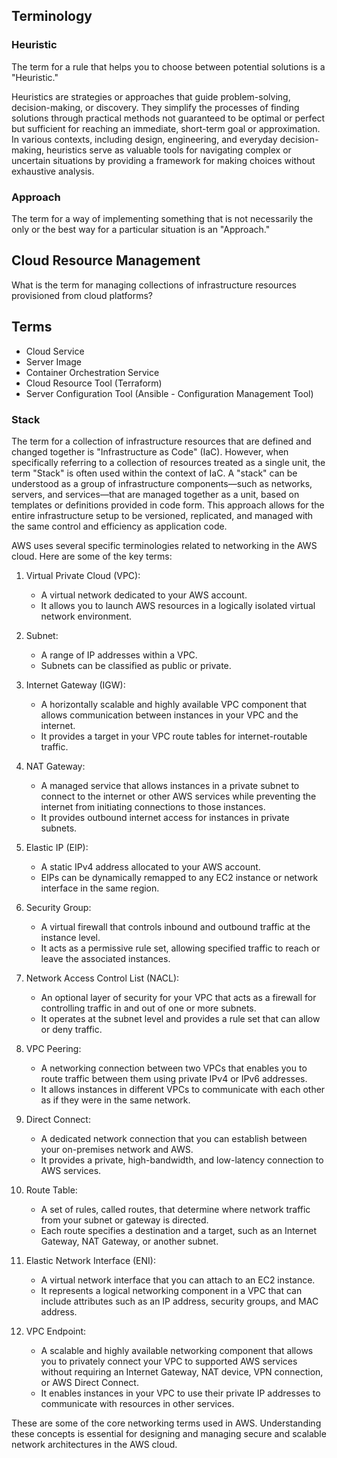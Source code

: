 ## Terminology

### Heuristic

The term for a rule that helps you to choose between potential solutions is a "Heuristic." 

Heuristics are strategies or approaches that guide problem-solving, decision-making, or discovery. They simplify the processes of finding solutions through practical methods not guaranteed to be optimal or perfect but sufficient for reaching an immediate, short-term goal or approximation. In various contexts, including design, engineering, and everyday decision-making, heuristics serve as valuable tools for navigating complex or uncertain situations by providing a framework for making choices without exhaustive analysis.

### Approach

The term for a way of implementing something that is not necessarily the only or the best way for a particular situation is an "Approach."

## Cloud Resource Management

What is the term for managing collections of infrastructure resources provisioned from cloud platforms?

## Terms

- Cloud Service 
- Server Image
- Container Orchestration Service
- Cloud Resource Tool (Terraform)
- Server Configuration Tool (Ansible - Configuration Management Tool) 

### Stack

The term for a collection of infrastructure resources that are defined and changed together is "Infrastructure as Code" (IaC). However, when specifically referring to a collection of resources treated as a single unit, the term "Stack" is often used within the context of IaC. A "stack" can be understood as a group of infrastructure components—such as networks, servers, and services—that are managed together as a unit, based on templates or definitions provided in code form. This approach allows for the entire infrastructure setup to be versioned, replicated, and managed with the same control and efficiency as application code.

AWS uses several specific terminologies related to networking in the AWS cloud. Here are some of the key terms:

1. Virtual Private Cloud (VPC):
   - A virtual network dedicated to your AWS account.
   - It allows you to launch AWS resources in a logically isolated virtual network environment.

2. Subnet:
   - A range of IP addresses within a VPC.
   - Subnets can be classified as public or private.

3. Internet Gateway (IGW):
   - A horizontally scalable and highly available VPC component that allows communication between instances in your VPC and the internet.
   - It provides a target in your VPC route tables for internet-routable traffic.

4. NAT Gateway:
   - A managed service that allows instances in a private subnet to connect to the internet or other AWS services while preventing the internet from initiating connections to those instances.
   - It provides outbound internet access for instances in private subnets.

5. Elastic IP (EIP):
   - A static IPv4 address allocated to your AWS account.
   - EIPs can be dynamically remapped to any EC2 instance or network interface in the same region.

6. Security Group:
   - A virtual firewall that controls inbound and outbound traffic at the instance level.
   - It acts as a permissive rule set, allowing specified traffic to reach or leave the associated instances.

7. Network Access Control List (NACL):
   - An optional layer of security for your VPC that acts as a firewall for controlling traffic in and out of one or more subnets.
   - It operates at the subnet level and provides a rule set that can allow or deny traffic.

8. VPC Peering:
   - A networking connection between two VPCs that enables you to route traffic between them using private IPv4 or IPv6 addresses.
   - It allows instances in different VPCs to communicate with each other as if they were in the same network.

9. Direct Connect:
   - A dedicated network connection that you can establish between your on-premises network and AWS.
   - It provides a private, high-bandwidth, and low-latency connection to AWS services.

10. Route Table:
    - A set of rules, called routes, that determine where network traffic from your subnet or gateway is directed.
    - Each route specifies a destination and a target, such as an Internet Gateway, NAT Gateway, or another subnet.

11. Elastic Network Interface (ENI):
    - A virtual network interface that you can attach to an EC2 instance.
    - It represents a logical networking component in a VPC that can include attributes such as an IP address, security groups, and MAC address.

12. VPC Endpoint:
    - A scalable and highly available networking component that allows you to privately connect your VPC to supported AWS services without requiring an Internet Gateway, NAT device, VPN connection, or AWS Direct Connect.
    - It enables instances in your VPC to use their private IP addresses to communicate with resources in other services.

These are some of the core networking terms used in AWS. Understanding these concepts is essential for designing and managing secure and scalable network architectures in the AWS cloud.
